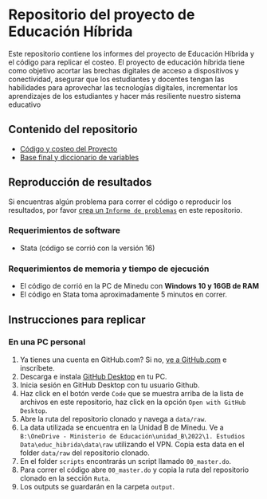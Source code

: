 # Repositorio del proyecto de Educación Híbrida

Este repositorio contiene los informes del proyecto de Educación Híbrida y el código para replicar el costeo. El proyecto de educación híbrida tiene como objetivo acortar las brechas digitales de acceso a dispositivos y conectividad, asegurar que los estudiantes y docentes tengan las habilidades para aprovechar las tecnologías digitales, incrementar los aprendizajes de los estudiantes y hacer más resiliente nuestro sistema educativo

## Contenido del repositorio

- [Código y costeo del Proyecto](https://github.com/emecondor/educacion_hibrida/tree/main/scripts)
- [Base final y diccionario de variables](https://github.com/emecondor/educacion_hibrida/tree/main/output)


## Reproducción de resultados

Si encuentras algún problema para correr el código o reproducir los resultados, por favor [crea un `Informe de problemas`](https://github.com/emecondor/educacion_hibrida/issues/new) en este repositorio.

### Requerimientos de software

- Stata (código se corrió con la versión 16)

### Requerimientos de memoria y tiempo de ejecución

- El código de corrió en la PC de Minedu con **Windows 10 y 16GB de RAM**
- El código en Stata toma aproximadamente 5 minutos en correr.

Instrucciones para replicar
---------------------------

### En una PC personal

1. Ya tienes una cuenta en GitHub.com? Si no, [ve a GitHub.com](https://github.com/join)  e inscríbete.
2. Descarga e instala [GitHub Desktop](https://desktop.github.com) en tu PC.
3. Inicia sesión en GitHub Desktop con tu usuario Github.
5. Haz click en el botón verde `Code` que se muestra arriba de la lista de archivos en este repositorio, haz click en la opción `Open with GitHub Desktop`.
6. Abre la ruta del repositorio clonado y navega a `data/raw`.
7. La data utilizada se encuentra en la Unidad B de Minedu. Ve a `B:\OneDrive - Ministerio de Educación\unidad_B\2022\1. Estudios Data\educ_hibrida\data\raw` utilizando el VPN. Copia esta data en el folder `data/raw` del repositorio clonado.
8. En el folder `scripts` encontrarás un script llamado `00_master.do`.
9. Para correr el código abre `00_master.do` y copia la ruta del repositorio clonado en la sección `Ruta`.
10. Los outputs se guardarán en la carpeta `output`.

